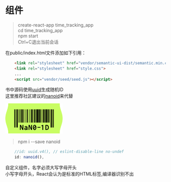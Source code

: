 # 组件

> create-react-app time_tracking_app  
> cd time_tracking_app  
> npm start  
> Ctrl+C退出当前会话  

在public/index.html文件添加如下引用：

```html
    <link rel="stylesheet" href="vendor/semantic-ui-dist/semantic.min.css">
    <link rel="stylesheet" href="style.css">
    ...
    <script src="vendor/seed/seed.js"></script>
```

书中源码使用[uuid](https://github.com/uuidjs/uuid)生成随机ID  
这里推荐社区建议的[nanoid](https://github.com/ai/nanoid)来代替  

<img src="nanoid.svg" alt="Nano ID logo by Anton Lovchikov" width="180" height="94" />

> npm i --save nanoid  

```javascript
    //id: uuid.v4(), // eslint-disable-line no-undef
    id: nanoid(),
```

自定义组件，名字必须大写字母开头  
小写字母开头，React会认为是标准的HTML标签,编译器识别不出  

